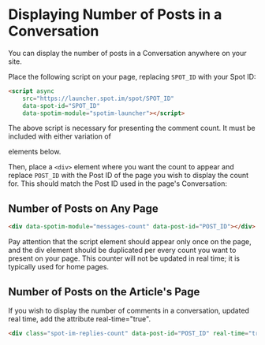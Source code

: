 # Displaying Number of Posts in a Conversation

You can display the number of posts in a Conversation anywhere on your site.

Place the following script on your page, replacing `SPOT_ID` with your Spot ID:

```html
<script async
    src="https://launcher.spot.im/spot/SPOT_ID"
    data-spot-id="SPOT_ID"
    data-spotim-module="spotim-launcher"></script>
```

The above script is necessary for presenting the comment count. It must be included with either variation of <div> elements below.

Then, place a `<div>` element where you want the count to appear and replace `POST_ID` with the Post ID of the page you wish to display the count for. This should match the Post ID used in the page's Conversation:

## Number of Posts on Any Page

```html
<div data-spotim-module="messages-count" data-post-id="POST_ID"></div>
```
Pay attention that the script element should appear only once on the page, and the div element should be duplicated per every count you want to present on your page. This counter will not be updated in real time; it is typically used for home pages. 

## Number of Posts on the Article's Page
If you wish to display the number of comments in a conversation, updated real time, add the attribute real-time="true".

```html
<div class="spot-im-replies-count" data-post-id="POST_ID" real-time="true"></div>
```
